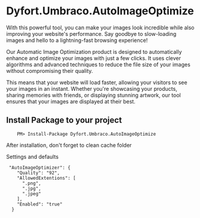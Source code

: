 # Dyfort.Umbraco.AutoImageOptimize

With this powerful tool, you can make your images look incredible while also improving your website's performance. Say goodbye to slow-loading images and hello to a lightning-fast browsing experience!

Our Automatic Image Optimization product is designed to automatically enhance and optimize your images with just a few clicks. It uses clever algorithms and advanced techniques to reduce the file size of your images without compromising their quality.

This means that your website will load faster, allowing your visitors to see your images in an instant. Whether you're showcasing your products, sharing memories with friends, or displaying stunning artwork, our tool ensures that your images are displayed at their best. 


## Install Package to your project

```
    PM> Install-Package Dyfort.Umbraco.AutoImageOptimize 
```

After installation, don't forget to clean caсhe folder

Settings and defaults
```
 "AutoImageOptimizer": {
    "Quality": "92",
    "AllowedExtentions": [
      ".png",
      ".jpg",
      ".jpeg"
    ],
    "Enabled": "true"
  }
```
